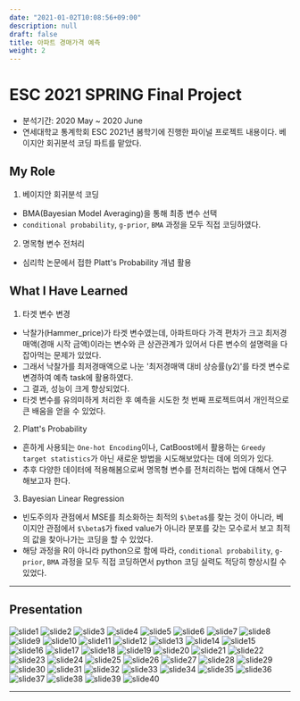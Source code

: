 ```yaml
---
date: "2021-01-02T10:08:56+09:00"
description: null
draft: false
title: 아파트 경매가격 예측
weight: 2
---
```


# ESC 2021 SPRING Final Project
- 분석기간: 2020 May ~ 2020 June
- 연세대학교 통계학회 ESC 2021년 봄학기에 진행한 파이널 프로젝트 내용이다. 베이지안 회귀분석 코딩 파트를 맡았다.

## My Role
1. 베이지안 회귀분석 코딩
  - BMA(Bayesian Model Averaging)을 통해 최종 변수 선택
  - `conditional probability`, `g-prior`, `BMA` 과정을 모두 직접 코딩하였다. 

2. 명목형 변수 전처리
  - 심리학 논문에서 접한 Platt's Probability 개념 활용

## What I Have Learned
1. 타겟 변수 변경
  - 낙찰가(Hammer_price)가 타겟 변수였는데, 아파트마다 가격 편차가 크고 최저경매액(경매 시작 금액)이라는 변수와 큰 상관관계가 있어서 다른 변수의 설명력을 다 잡아먹는 문제가 있었다.
  - 그래서 낙찰가를 최저경매액으로 나눈 '최저경매액 대비 상승률(y2)'를 타겟 변수로 변경하여 예측 task에 활용하였다.
  - 그 결과, 성능이 크게 향상되었다.
  - 타겟 변수를 유의미하게 처리한 후 예측을 시도한 첫 번째 프로젝트여서 개인적으로 큰 배움을 얻을 수 있었다.

2. Platt's Probability
  - 흔하게 사용되는 `One-hot Encoding`이나, CatBoost에서 활용하는 `Greedy target statistics`가 아닌 새로운 방법을 시도해보았다는 데에 의의가 있다.
  - 추후 다양한 데이터에 적용해봄으로써 명목형 변수를 전처리하는 법에 대해서 연구해보고자 한다.

3. Bayesian Linear Regression
  - 빈도주의자 관점에서 MSE를 최소화하는 최적의 `$\beta$`를 찾는 것이 아니라, 베이지안 관점에서 `$\beta$`가 fixed value가 아니라 분포를 갖는 모수로서 보고 최적의 값을 찾아나가는 코딩을 할 수 있었다.
  - 해당 과정을 R이 아니라 python으로 함에 따라, `conditional probability`, `g-prior`, `BMA` 과정을 모두 직접 코딩하면서 python 코딩 실력도 적당히 향상시킬 수 있었다.

---

## Presentation

![slide1](images/posts/project/apartment_auction/Slide1.PNG)
![slide2](images/posts/project/apartment_auction/Slide2.PNG)
![slide3](images/posts/project/apartment_auction/Slide3.PNG)
![slide4](images/posts/project/apartment_auction/Slide4.PNG)
![slide5](images/posts/project/apartment_auction/Slide5.PNG)
![slide6](images/posts/project/apartment_auction/Slide6.PNG)
![slide7](images/posts/project/apartment_auction/Slide7.PNG)
![slide8](images/posts/project/apartment_auction/Slide8.PNG)
![slide9](images/posts/project/apartment_auction/Slide9.PNG)
![slide10](images/posts/project/apartment_auction/Slide10.PNG)
![slide11](images/posts/project/apartment_auction/Slide11.PNG)
![slide12](images/posts/project/apartment_auction/Slide12.PNG)
![slide13](images/posts/project/apartment_auction/Slide13.PNG)
![slide14](images/posts/project/apartment_auction/Slide14.PNG)
![slide15](images/posts/project/apartment_auction/Slide15.PNG)
![slide16](images/posts/project/apartment_auction/Slide16.PNG)
![slide17](images/posts/project/apartment_auction/Slide17.PNG)
![slide18](images/posts/project/apartment_auction/Slide18.PNG)
![slide19](images/posts/project/apartment_auction/Slide19.PNG)
![slide20](images/posts/project/apartment_auction/Slide20.PNG)
![slide21](images/posts/project/apartment_auction/Slide21.PNG)
![slide22](images/posts/project/apartment_auction/Slide22.PNG)
![slide23](images/posts/project/apartment_auction/Slide23.PNG)
![slide24](images/posts/project/apartment_auction/Slide24.PNG)
![slide25](images/posts/project/apartment_auction/Slide25.PNG)
![slide26](images/posts/project/apartment_auction/Slide26.PNG)
![slide27](images/posts/project/apartment_auction/Slide27.PNG)
![slide28](images/posts/project/apartment_auction/Slide28.PNG)
![slide29](images/posts/project/apartment_auction/Slide29.PNG)
![slide30](images/posts/project/apartment_auction/Slide30.PNG)
![slide31](images/posts/project/apartment_auction/Slide31.PNG)
![slide32](images/posts/project/apartment_auction/Slide32.PNG)
![slide33](images/posts/project/apartment_auction/Slide33.PNG)
![slide34](images/posts/project/apartment_auction/Slide34.PNG)
![slide35](images/posts/project/apartment_auction/Slide35.PNG)
![slide36](images/posts/project/apartment_auction/Slide36.PNG)
![slide37](images/posts/project/apartment_auction/Slide37.PNG)
![slide38](images/posts/project/apartment_auction/Slide38.PNG)
![slide39](images/posts/project/apartment_auction/Slide39.PNG)
![slide40](images/posts/project/apartment_auction/Slide40.PNG)

---

<br>
<br>